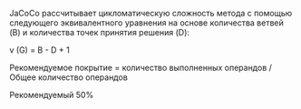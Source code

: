 JaCoCo рассчитывает цикломатическую сложность метода с помощью следующего эквивалентного уравнения на основе количества ветвей (B) и количества точек принятия решения (D):

v (G) = B - D + 1

Рекомендуемое покрытие = 
количество выполненных операндов / 
Общее количество операндов

Рекомендуемый 
50%